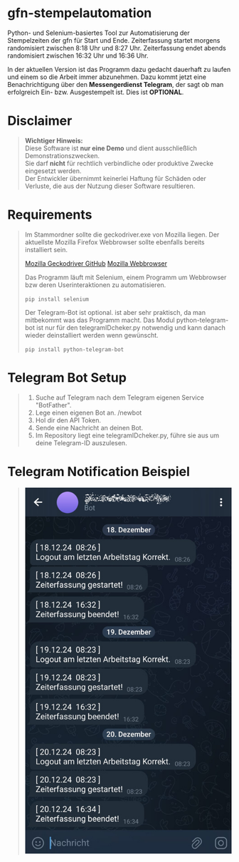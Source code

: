 # gfn-stempelautomation
Python- und Selenium-basiertes Tool zur Automatisierung der Stempelzeiten der gfn für Start und Ende.
Zeiterfassung startet morgens randomisiert zwischen 8:18 Uhr und 8:27 Uhr.
Zeiterfassung endet abends randomisiert zwischen 16:32 Uhr und 16:36 Uhr.

In der aktuellen Version ist das Programm dazu gedacht dauerhaft zu laufen und einem so die Arbeit immer abzunehmen.
Dazu kommt jetzt eine Benachrichtigung über den **Messengerdienst Telegram**, der sagt ob man erfolgreich Ein- bzw. Ausgestempelt ist.
Dies ist **OPTIONAL**.

# Disclaimer

> **Wichtiger Hinweis:**  
> Diese Software ist **nur eine Demo** und dient ausschließlich Demonstrationszwecken.  
> Sie darf **nicht** für rechtlich verbindliche oder produktive Zwecke eingesetzt werden.  
> Der Entwickler übernimmt keinerlei Haftung für Schäden oder Verluste, die aus der Nutzung dieser Software resultieren.

# Requirements

> Im Stammordner sollte die geckodriver.exe von Mozilla liegen.
> Der aktuellste Mozilla Firefox Webbrowser sollte ebenfalls bereits installiert sein.
>
> [Mozilla Geckodriver GitHub](https://github.com/mozilla/geckodriver/releases)
> [Mozilla Webbrowser](https://www.mozilla.org/de/firefox/new/)
>
> Das Programm läuft mit Selenium, einem Programm um Webbrowser bzw deren Userinteraktionen zu automatisieren.
>
> `pip install selenium`
>
> Der Telegram-Bot ist optional. ist aber sehr praktisch, da man mitbekommt was das Programm macht.
> Das Modul python-telegram-bot ist nur für den telegramIDcheker.py notwendig und kann danach wieder deinstalliert werden wenn gewünscht.
>
> `pip install python-telegram-bot`

# Telegram Bot Setup

> 1. Suche auf Telegram nach dem Telegram eigenen Service "BotFather".
> 2. Lege einen eigenen Bot an. /newbot
> 3. Hol dir den API Token.
> 4. Sende eine Nachricht an deinen Bot.
> 5. Im Repository liegt eine telegramIDcheker.py, führe sie aus um deine Telegram-ID auszulesen.

# Telegram Notification Beispiel

> ![Telegram Notification Beispiel](https://github.com/tw0x88/gfn-stempelautomation/blob/06d5c154dbfcd277ed5b8c0cf5b731943b3d46df/readme_images/telegram_bsp.jpg)
